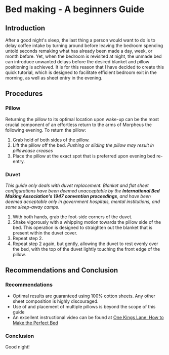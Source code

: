 # Bed making - A beginners Guide 

## Introduction 

After a good night's sleep, the last thing a person would want to do is to delay coffee intake by turning around before leaving the bedroom spending untold seconds remaking what has already been made a day, week, or month before. Yet, when the bedroom is revisited at night, the unmade bed can introduce unwanted delays before the desired blanket and pillow positioning is achieved. It is for this reason that I have decided to create this quick tutorial, which is designed to facilitate efficient bedroom exit in the morning, as well as sheet entry in the evening.

## Procedures 

### Pillow 

Returning the pillow to its optimal location upon wake-up can be the most crucial component of an effortless return to the arms of Morpheus the following evening. To return the pillow:
1. Grab hold of both sides of the pillow. 
2. Lift the pillow off the bed. 
	*Pushing or sliding the pillow may result in pillowcase creases* 
3. Place the pillow at the exact spot that is preferred upon evening bed re-entry.

### Duvet 

*This guide only deals with duvet replacement. Blanket and flat sheet configurations have been deemed unacceptable by the **International Bed Making Association's 1947 convention proceedings**, and have been deemed acceptable only in government hospitals, mental institutions, and some sleep-away camps*.

1. With both hands, grab the foot-side corners of the duvet. 
2. Shake vigorously with a whipping motion towards the pillow side of the bed. This operation is designed to straighten out the blanket that is present within the duvet cover. 
3. Repeat step 2. 
4. Repeat step 2 again, but gently, allowing the duvet to rest evenly over the bed, with the top of the duvet lightly touching the front edge of the pillow. 

## Recommendations and Conclusion 

### Recommendations 

* Optimal results are guaranteed using 100% cotton sheets. Any other sheet composition is highly discouraged.
* Use of and placement of multiple pillows is beyond the scope of this guide
* An excellent instructional video can be found at [One Kings Lane: How to Make the Perfect Bed](https://www.youtube.com/watch?v=h8jIxuO2APE)

### Conclusion 

Good night!
